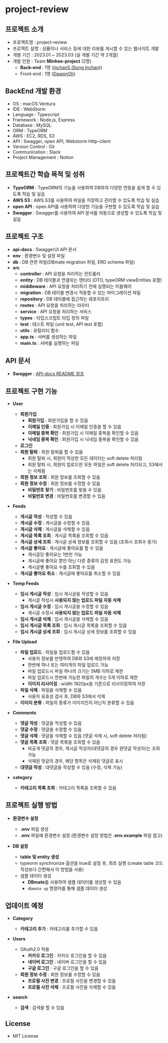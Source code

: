 # project-review
## 프로젝트 소개
- 프로젝트명 : project-review
- 프로젝트 설명 : 상품이나 서비스 등에 대한 리뷰를 게시할 수 있는 웹사이트 개발
- 개발 기간 : 2023.01 ~ 2023.03 (실 개발 기간 약 2개월)
- 개발 인원 : Team **Minhee-project** (2명)
  - **Back-end** : 1명 ([inchanS (Song Inchan)](https://github.com/inchanS))
  - Front-end : 1명 ([DawonOh](https://github.com/DawonOh))

## BackEnd 개발 환경
- OS : macOS Ventura
- IDE : WebStorm
- Language : Typescript
- Framework : Node.js, Express
- Database : MySQL
- ORM : TypeORM
- AWS : EC2, RDS, S3
- API : Swagger, open API, Webstorm Http-client
- Version Control : Git
- Communication : Slack
- Project Management : Notion

## 프로젝트간 학습 목적 및 성취
- **TypeORM** : TypeORM의 기능을 사용하여 DB와의 다양한 연동을 쉽게 할 수 있도록 학습 및 실습
- **AWS S3** : AWS S3를 사용하여 파일을 저장하고 관리할 수 있도록 학습 및 실습
- **open API** : open API를 사용하여 다양한 기능을 구현할 수 있도록 학습 및 실습
- **Swagger** : Swagger를 사용하여 API 문서를 자동으로 생성할 수 있도록 학습 및 실습

## 프로젝트 구조
- **api-docs** : SwaggerUI API 문서
- **env** : 환경변수 및 설정 파일
- **db** : DB 관련 파일(DBmate migration 파일, ERD schema 파일)
- **src**
  - **controller** : API 요청을 처리하는 컨트롤러
  - **entity** : DB 테이블과 연결되는 엔티티 (DTO, typeORM viewEntities 포함)
  - **middleware** : API 요청을 처리하기 전에 실행되는 미들웨어
  - **migration** : DB 테이블 변경시 적용할 수 있는 마이그레이션 파일
  - **repository** : DB 테이블에 접근하는 레포지토리
  - **routes** : API 요청을 처리하는 라우터
  - **service** : API 요청을 처리하는 서비스
  - **types** : 타입스크립트 타입 정의 파일
  - **test** : 테스트 파일 (unit test, API test 포함)
  - **utils** : 유틸리티 함수
  - **app.ts** : 서버를 생성하는 파일
  - **main.ts** : 서버를 실행하는 파일

## API 문서
- **Swagger** : [API-docs README 참조](https://github.com/inchanS/project-review-API-docs/blob/main/README.md)

## 프로젝트 구현 기능
- **User**
  - **회원가입**
    - **회원가입** : 회원가입을 할 수 있음
    - **이메일 인증** : 회원가입 시 이메일 인증을 할 수 있음
    - **이메일 중복 확인** : 회원가입 시 이메일 중복을 확인할 수 있음
    - **닉네임 중복 확인** : 회원가입 시 닉네임 중복을 확인할 수 있음
  - **로그인**
  - **회원 탈퇴** : 회원 탈퇴를 할 수 있음
    - 회원 탈퇴 시, 회원이 작성한 모든 데이터는 soft delete 처리됨
    - 회원 탈퇴 시, 회원이 업로드한 모든 파일은 soft delete 처리되고, S3에서는 삭제됨
  - **회원 정보 조회** : 회원 정보를 조회할 수 있음
  - **회원 정보 수정** : 회원 정보를 수정할 수 있음
    - **비밀번호 찾기** : 비밀번호를 찾을 수 있음
    - **비밀번호 변경** : 비밀번호를 변경할 수 있음


- **Feeds**
  - **게시글 작성** :  작성할 수 있음
  - **게시글 수정** : 게시글을 수정할 수 있음
  - **게시글 삭제** : 게시글을 삭제할 수 있음
  - **게시글 목록 조회** : 게시글 목록을 조회할 수 있음
  - **게시글 상세 조회** : 게시글 상세 정보를 조회할 수 있음 (조회시 조회수 증가)
  - **게시글 좋아요** : 게시글에 좋아요를 할 수 있음
    - 게시글당 좋아요는 1번만 가능
    - 게시글에 좋아요 뿐만 아닌 다른 종류의 감정 표현도 가능
    - 게시글별 좋아요 수를 조회할 수 있음
  - **게시글 좋아요 취소** : 게시글에 좋아요를 취소할 수 있음

  
- **Temp Feeds**
  - **임시 게시글 작성** : 임시 게시글을 작성할 수 있음
    - 게시글 작성시 **사용되지 않는 업로드 파일 자동 삭제**
  - **임시 게시글 수정** : 임시 게시글을 수정할 수 있음
    - 게시글 수정시 **사용되지 않는 업로드 파일 자동 삭제**
  - **임시 게시글 삭제** : 임시 게시글을 삭제할 수 있음
  - **임시 게시글 목록 조회** : 임시 게시글 목록을 조회할 수 있음
  - **임시 게시글 상세 조회** : 임시 게시글 상세 정보를 조회할 수 있음


- **File Upload**
  - **파일 업로드** : 파일을 업로드할 수 있음 
    - 사용자 정보를 반영하여 DB와 S3에 매칭하여 저장
    - 한번에 하나 또는 여러개의 파일 업로드 가능
    - 파일 업로드시 파일 하나의 크기는 5MB 이하로 제한
    - 파일 업로드시 한번에 가능한 파일의 개수는 5개 이하로 제한
    - **이미지 리사이징** : width 1920px을 기준으로 리사이징하여 저장
  - **파일 삭제** : 파일을 삭제할 수 있음 
    - 사용자 유효성 검사 후, DB와 S3에서 삭제
  - **이미지 분류** : 파일의 종류가 이미지인지 아닌지 분류할 수 있음


- **Comments**
  - **댓글 작성** : 댓글을 작성할 수 있음
  - **댓글 수정** : 댓글을 수정할 수 있음
  - **댓글 삭제** : 댓글을 삭제할 수 있음 (댓글 삭제 시, soft delete 처리됨)
  - **댓글 목록 조회** : 댓글 목록을 조회할 수 있음
    - 비공개 댓글의 경우, 게시글 작성자(대댓글의 경우 원댓글 작성자)는 조회 가능
    - 삭제된 댓글의 경우, 해당 항목은 삭제된 댓글로 표시
  - **대댓글 작성** : 대댓글을 작성할 수 있음 (수정, 삭제 가능)


- **category**
  - **카테고리 목록 조회** : 카테고리 목록을 조회할 수 있음

## 프로젝트 실행 방법
- **환경변수 설정**
  - **.env** 파일 생성
  - **.env** 파일에 환경변수 설정 (환경변수 설정 방법은 **.env.example** 파일 참고)


- **DB 설정**
  - **table 및 entity 생성**
  - typeorm synchronize 옵션을 true로 설정 후, 최초 실행 (create table 코드 작성보다 간편해서 이 방법을 사용)
  - 샘플 데이터 생성
    - **DBmate**를 사용하여 샘플 데이터를 생성할 수 있음
    - `dbmate up` 명령어를 통해 샘플 데이터 생성

## 업데이트 예정
- **Category**
  - **카테고리 추가** : 카테고리를 추가할 수 있음


- **Users**
  - OAuth2.0 적용
    - **카카오 로그인** : 카카오 로그인을 할 수 있음
    - **네이버 로그인** : 네이버 로그인을 할 수 있음
    - **구글 로그인** : 구글 로그인을 할 수 있음
  - **회원 정보 수정** : 회원 정보를 수정할 수 있음
    - **프로필 사진 변경** : 프로필 사진을 변경할 수 있음
    - **프로필 사진 삭제** : 프로필 사진을 삭제할 수 있음


- **search**
  - **검색** : 검색을 할 수 있음

## License
- MIT License
